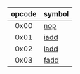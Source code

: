| opcode | symbol |
| :----: | ------ |
| 0x00   | [nop](nop.md)     |
| 0x01   | [iadd](iadd.md)   |
| 0x02   | [ladd](ladd.md)   |
| 0x03   | [fadd](fadd.md)   |